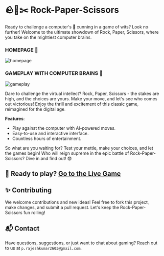 # 🪨📃✂️ Rock-Paper-Scissors

Ready to challenge a computer's 🧠 cunning in a game of wits? Look no further! Welcome to the ultimate showdown of Rock, Paper, Scissors, where you take on the mightiest computer brains.

### HOMEPAGE 🏡
![homepage](https://github.com/scattershott/Rock-Paper-Scissor/raw/main/assets/147977105/659c9fbd-c507-4f83-b28d-6d9bd8e413a4.png)

### GAMEPLAY WITH COMPUTER BRAINS 🧠
![gameplay](https://github.com/scattershott/Rock-Paper-Scissor/raw/main/assets/147977105/8a6ee4d6-a36d-46e3-8e1a-0b7a23c1d971.png)

Dare to challenge the virtual intellect? Rock, Paper, Scissors - the stakes are high, and the choices are yours. Make your move, and let's see who comes out victorious! Enjoy the thrill and excitement of this classic game, reimagined for the digital age.

**Features**:
- Play against the computer with AI-powered moves.
- Easy-to-use and interactive interface.
- Countless hours of entertainment.

So what are you waiting for? Test your mettle, make your choices, and let the games begin! Who will reign supreme in the epic battle of Rock-Paper-Scissors? Dive in and find out! 😎

## 🚀 Ready to play? [Go to the Live Game](https://scattershott.github.io/Rock-Paper-Scissor/)



## ✨ Contributing
We welcome contributions and new ideas! Feel free to fork this project, make changes, and submit a pull request. Let's keep the Rock-Paper-Scissors fun rolling!

## 📬 Contact
Have questions, suggestions, or just want to chat about gaming? Reach out to us at `p.rajeshkumar2603@gmail.com`.
